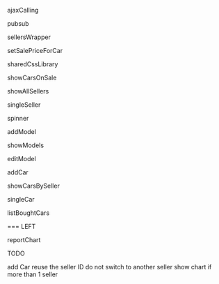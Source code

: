 ajaxCalling

pubsub

sellersWrapper

setSalePriceForCar

sharedCssLibrary

showCarsOnSale

showAllSellers

singleSeller

spinner

addModel

showModels

editModel

addCar

showCarsBySeller

singleCar 

listBoughtCars

=== LEFT

reportChart

TODO

add Car reuse the seller ID
do not switch to another seller
show chart if more than 1 seller